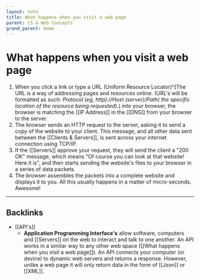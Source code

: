 ```yaml
---
layout: note
title: What happens when you visit a web page
parent: CS & Web Concepts
grand_parent: Home
---
```


# What happens when you visit a web page

1. When you click a link or type a URL (Uniform Resource Locator)^[The URL is a way of addressing pages and resources online. (URL's will be formatted as such: _Protocol (eg, http)://Host (server)/Path( the specific location of the resource being requested_).) into your browser, the browser is matching the [[IP Address]] in the [[DNS]] from your browser to the server.
2. The browser sends an HTTP request to the server, asking it to send a copy of the website to your client. This message, and all other data sent between the [[Clients & Servers]], is sent across your internet connection using TCP/IP.
3. If the [[Servers]] approve your request, they will send the client a "200 OK" message, which means "Of course you can look at that website! Here it is", and then starts sending the website's files to your browser in a series of data packets.
4. The browser assembles the packets into a complete website and displays it to you. All this usually happens in a matter of micro-seconds. Awesome!

---
## Backlinks
* [[API's]]
	* **Application Programming Interface's** allow software, computers and [[Servers]] on the web to interact and talk to one another. An API works in a similar way to any other web space ([[What happens when you visit a web page]]). An API connects your computer (or device) to dynamic web servers and returns a response. However, unlike a web page it will only return data in the form of [[Json]] or [[XML]].

